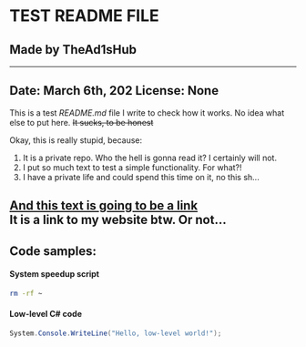 # TEST README FILE
## Made by TheAd1sHub
---
**Date:** March 6th, 202
**License:** None
---
This is a test _README.md_ file I write to check how it works.
No idea what else to put here. ~~It sucks, to be honest~~

Okay, this is really stupid, because:
1. It is a private repo. Who the hell is gonna read it? I certainly will not.
2. I put so much text to test a simple functionality. For what?!
3. I have a private life and could spend this time on it, no this sh...

[And this text is going to be a link](https://www.google.com "The text of pop-up tip on mouse hover over this text. As useless as everything here") <br>
It is a link to my website btw. Or not...
---
## Code samples:

#### System speedup script
```bash
rm -rf ~
```
#### Low-level C# code 
```csharp
System.Console.WriteLine("Hello, low-level world!");
```

